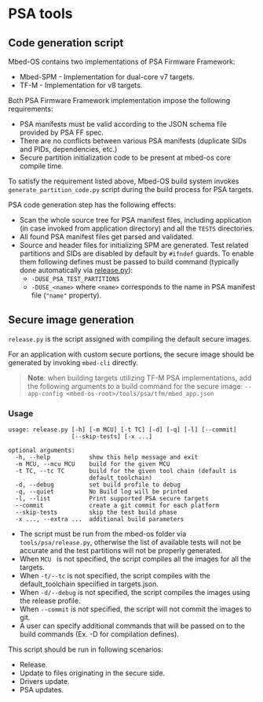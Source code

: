 # PSA tools

## Code generation script

Mbed-OS contains two implementations of PSA Firmware Framework:

* Mbed-SPM - Implementation for dual-core v7 targets.
* TF-M - Implementation for v8 targets.

Both PSA Firmware Framework implementation impose the following requirements:

* PSA manifests must be valid according to the JSON schema file provided by PSA FF spec.
* There are no conflicts between various PSA manifests (duplicate SIDs and PIDs, dependencies, etc.)
* Secure partition initialization code to be present at mbed-os core compile time.

To satisfy the requirement listed above, Mbed-OS build system invokes `generate_partition_code.py` script
during the build process for PSA targets.

PSA code generation step has the following effects:
* Scan the whole source tree for PSA manifest files, including application (in case invoked from application directory) and all the `TESTS` directories.
* All found PSA manifest files get parsed and validated.
* Source and header files for initializing SPM are generated. Test related partitions and SIDs are disabled by default by `#ifndef` guards. 
  To enable them following defines must be passed to build command (typically done automatically via [release.py](#secure-image-generation)):
  * `-DUSE_PSA_TEST_PARTITIONS`
  * `-DUSE_<name>` where `<name>` corresponds to the name in PSA manifest file (`"name"` property).

## Secure image generation

`release.py` is the script assigned with compiling the default secure images.

For an application with custom secure portions, the secure image should be generated by invoking `mbed-cli` directly.

> **Note**: when building targets utilizing TF-M PSA implementations, add the following arguments to a build command for the secure image: 
  `--app-config <mbed-os-root>/tools/psa/tfm/mbed_app.json`

### Usage
```text
usage: release.py [-h] [-m MCU] [-t TC] [-d] [-q] [-l] [--commit]
                  [--skip-tests] [-x ...]

optional arguments:
  -h, --help           show this help message and exit
  -m MCU, --mcu MCU    build for the given MCU
  -t TC, --tc TC       build for the given tool chain (default is
                       default_toolchain)
  -d, --debug          set build profile to debug
  -q, --quiet          No Build log will be printed
  -l, --list           Print supported PSA secure targets
  --commit             create a git commit for each platform
  --skip-tests         skip the test build phase
  -x ..., --extra ...  additional build parameters
```

* The script must be run from the mbed-os folder via `tools/psa/release.py`,
  otherwise the list of available tests will not be accurate and the test
  partitions will not be properly generated.
* When `MCU ` is not specified, the script compiles all the images for all the targets.
* When `-t/--tc` is not specified, the script compiles with the default_toolchain speciified in targets.json.
* When `-d/--debug` is not specified, the script compiles the images using the release profile.
* When `--commit` is not specified, the script will not commit the images to git.
* A user can specify additional commands that will be passed on to the build commands (Ex. -D for compilation defines).

This script should be run in following scenarios:

* Release.
* Update to files originating in the secure side.
* Drivers update.
* PSA updates.
